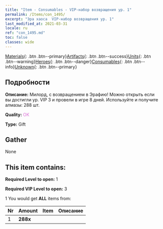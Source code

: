 ```yaml
---
title: "Item - Consumables - VIP-набор возвращения ур. 1"
permalink: /Items/con_1495/
excerpt: "Эра хаоса  VIP-набор возвращения ур. 1"
last_modified_at: 2021-03-31
locale: ru
ref: "con_1495.md"
toc: false
classes: wide
---
```

 [Materials](/ru/Items/){: .btn .btn--primary}[Artifacts](/ru/Items/Artifacts/){: .btn .btn--success}[Units](/ru/Items/Units/){: .btn .btn--warning}[Heroes](/ru/Items/Heroes/){: .btn .btn--danger}[Consumables](/ru/Items/Consumables/){: .btn .btn--info}[Unknown](/ru/Items/Unknown/){: .btn .btn--primary}

## Подробности
 **Описание:** Милорд, с возвращением в Эрафию! Можно открыть если вы достигли ур. VIP 3 и провели в игре 8 дней. Используйте и получите алмазы: 288 шт.

 **Quality:** <span style="color: #DA70D6">OK</span>

 **Type:** Gift

## Gather

  None

## This item contains:

 **Required Level to open:** 1

 **Required VIP Level to open:** 3

 1 You would get **ALL** items  from:

  | Nr | Amount |     Item    | Описание |
  |:---|:-------|:------------|:-----------:|
  | 1 |  **288x** | <i class="fas fa-gem"/> |  | 
